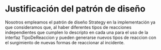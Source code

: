 # Justificación del patrón de diseño

Nosotros empleamos el patrón de diseño Strategy en la implementación ya que consideramos que, al haber diferentes tipos de reacciones independientes que cumplen lo descripto en cada una para el uso de la interfaz TipoDeReaccion y pueden generarse nuevos tipos de reaccion con el surgimiento de nuevas formas de reaccionar al incidente.
